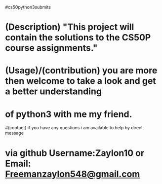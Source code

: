 #cs50python3submits

# (Description) "This project will contain the solutions to the CS50P course assignments."

# (Usage)/(contribution)  you are more then welcome to take a look and get a better understanding
# of python3 with me my friend.

#(contact) if you have any questions i am available to help by direct message
# via github Username:Zaylon10 or Email: Freemanzaylon548@gmail.com
